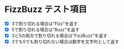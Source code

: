 # FizzBuzz テスト項目

- [x] 3で割り切れる場合は"Fizz"を返す
- [x] 5で割り切れる場合は"Buzz"を返す
- [x] 3と5の両方で割り切れる場合は"FizzBuzz"を返す
- [x] 3でも5でも割り切れない場合は数字を文字列として返す
